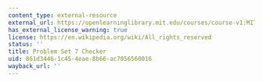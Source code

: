 ```yaml
---
content_type: external-resource
external_url: https://openlearninglibrary.mit.edu/courses/course-v1:MITx+ES.1803+2023_Fall/courseware/pset_checkers/ps7/?activate_block_id=block-v1%3AMITx%2BES.1803%2B2023_Fall%2Btype%40sequential%2Bblock%40ps7
has_external_license_warning: true
license: https://en.wikipedia.org/wiki/All_rights_reserved
status: ''
title: Problem Set 7 Checker
uid: 861d3446-1c45-4eae-8b66-ac7056560016
wayback_url: ''
---
```

